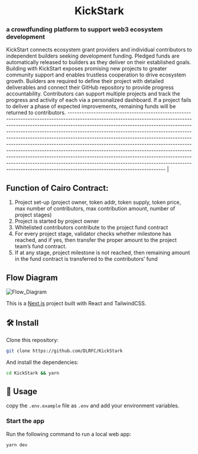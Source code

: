 <p align="center">
    <h1 align="center">
        KickStark
    </h1>
    <h3 lign="center">
        a crowdfunding platform to support web3 ecosystem development
    </h3>
</p>

KickStart connects ecosystem grant providers and individual contributors to independent builders seeking development funding. Pledged funds are automatically released to builders as they deliver on their established goals. Building with KickStart exposes promising new projects to greater community support and enables trustless cooperation to drive ecosystem growth. Builders are required to define their project with detailed deliverables and connect their GitHub repository to provide progress accountability. Contributors can support multiple projects and track the progress and activity of each via a personalized dashboard. If a project fails to deliver a phase of expected improvements, remaining funds will be returned to contributors.
----------------------------------------------------------------------------------------------------------------------------------------------------------------------------------------------------------------------------------------------------------------------------------------------------------------------------------------------------------------------------------------------------------------------------------------------------------------------------------------------------------------------------------------------------------------------------------------------------------------------------------------------------------------------------------------------------------------------------------------------------------------------- |

## Function of Cairo Contract:

1. Project set-up (project owner, token addr, token supply, token price, max number of contributors, max contribution amount, number of project stages)
2. Project is started by project owner
3. Whitelisted contributors contribute to the project fund contract
4. For every project stage, validator checks whether milestone has reached, and if yes, then transfer the proper amount to the project team’s fund contract.
5. If at any stage, project milestone is not reached, then remaining amount in the fund contract is transferred to the contributors’ fund

## Flow Diagram

![Flow_Diagram](https://user-images.githubusercontent.com/92670642/200136714-85992e54-ac8c-49e0-a46d-771a13fb578c.png)

This is a [Next.js](https://nextjs.org/) project built with React and TailwindCSS.

## 🛠 Install

Clone this repository:

```bash
git clone https://github.com/DLRFC/KickStark
```

And install the dependencies:

```bash
cd KickStark && yarn
```

## 📜 Usage

copy the `.env.example` file as `.env`
and add your environment variables.

### Start the app

Run the following command to run a local web app:

```bash
yarn dev
```
